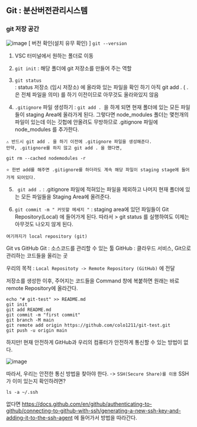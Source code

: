 ## Git : 분산버전관리시스템

### git 저장 공간

![image](https://user-images.githubusercontent.com/63600953/132118889-7456679b-17e5-49af-b528-c0fddf7b83eb.png)
[ 버전 확인(설치 유무 확인) ] 
`git --version`

1. VSC 터미널에서 원하는 폴더로 이동  
2.  `git init`
:  해당 폴더에 git 저장소를 만들어 주는 역할

3.  `git status`  
:  status 저장소 (임시 저장소) 에 올라와 있는 파일을 확인 하기
아직 git add . ( .은 전체 파일을 의미)  를 하기 이전이므로 아무것도 올라와있지 않음

4. `.gitignore` 파일 생성하기 
: `git add . `을 하게 되면 현재 폴더에 있는 모든 파일들이 staging Area에 올라가게 된다. 
그렇다면 node_modules 폴더는 몇천개의 파일이 있는데 이는 깃헙에 안올려도 무방하므로
.gitignore 파일에 node_modules 를 추가한다. 

````
⚠ 반드시 git add . 을 하기 이전에 .gitignore 파일을 생성해준다. 
만약, .gitignore를 하지 않고 git add . 을 했다면,

git rm --cached nodemodules -r

⭐ 한번 add를 해주면 .gitignore를 하더라도 계속 해당 파일이 staging stage에 들어가게 되어있다. 
````

5. ` git add .`
: .gitignore 파일에 적혀있는 파일을 제외하고 나머지 현재 폴더에 있는 모든 파일들을 Staging Area에 
올려준다. 

6. `git commit -m " 커밋할 메세지 "`
: staging area에 있던 파일들이 Git Repository(Local) 에 들어가게 된다. 
따라서 > git status 를 실행하여도 이제는 아무것도 나오지 않게 된다.
   
`여기까지가 local repository (git)`

Git vs GitHub 
Git : 소스코드를 관리할 수 있는 툴
GitHub : 클라우드 서비스, Git으로 관리하는 코드들을 올리는 곳

우리의 목적
: `Local Repositoty -> Remote Repository (GitHub)` 에 전달

저장소를 생성한 이후, 주어지는 코드들을 Command 창에 복붙하면 원래는 바로 remote Repository에 올라간다. 
```
echo "# git-test" >> README.md
git init
git add README.md
git commit -m "first commit"
git branch -M main
git remote add origin https://github.com/colo1211/git-test.git
git push -u origin main
```

하지만! 현재 안전하게 GitHub과 우리의 컴퓨터가 안전하게 통신할 수 있는 방법이 없다. 

![image](https://user-images.githubusercontent.com/63600953/132119593-f4b595f6-85b7-44c1-bf14-4dc8efd4c826.png)

따라서, 우리는 안전한 통신 방법을 찾아야 한다. -> `SSH(Secure Share)를 이용`
SSH가 이미 있는지 확인하려면?
````
ls -a ~/.ssh
````

없다면
https://docs.github.com/en/github/authenticating-to-github/connecting-to-github-with-ssh/generating-a-new-ssh-key-and-adding-it-to-the-ssh-agent
에 들어가서 방법을 따라간다. 



